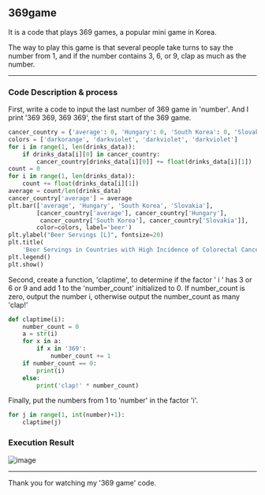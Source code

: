 ## 369game
It is a code that plays 369 games, a popular mini game in Korea.

The way to play this game is that several people take turns to say the number from 1, and if the number contains 3, 6, or 9, clap as much as the number.

---
### Code Description & process
First, write a code to input the last number of 369 game in 'number'. And I print '369 369, 369 369', the first start of the 369 game.
``` python
cancer_country = {'average': 0, 'Hungary': 0, 'South Korea': 0, 'Slovakia': 0}
colors = ['darkorange', 'darkviolet', 'darkviolet', 'darkviolet']
for i in range(1, len(drinks_data)):
    if drinks_data[i][0] in cancer_country:
        cancer_country[drinks_data[i][0]] += float(drinks_data[i][1])
count = 0
for i in range(1, len(drinks_data)):
    count += float(drinks_data[i][1])
average = count/len(drinks_data)
cancer_country['average'] = average
plt.bar(['average', 'Hungary', 'South Korea', 'Slovakia'],
        [cancer_country['average'], cancer_country['Hungary'],
         cancer_country['South Korea'], cancer_country['Slovakia']],
        color=colors, label='beer')
plt.ylabel("Beer Servings [L]", fontsize=20)
plt.title(
    'Beer Servings in Countries with High Incidence of Colorectal Cancer', fontsize=24)
plt.legend()
plt.show()
```
Second, create a function, 'claptime', to determine if the factor ' i '  has 3 or 6 or 9 and add 1 to the 'number_count' initialized to 0. 
If number_count is zero, output the number i, otherwise output the number_count as many 'clap!'
``` python
def claptime(i):
    number_count = 0
    a = str(i)
    for x in a:
        if x in '369':
            number_count += 1
    if number_count == 0:
        print(i)
    else:
        print('clap!' * number_count)
```
Finally, put the numbers from 1 to 'number' in the factor 'i'.
``` python
for j in range(1, int(number)+1):
    claptime(j)
```
### Execution Result

![image](https://user-images.githubusercontent.com/79324847/109376449-da5a1200-7907-11eb-81b9-e57d8a5c6c3a.png)

---

Thank you for watching my '369 game' code.

